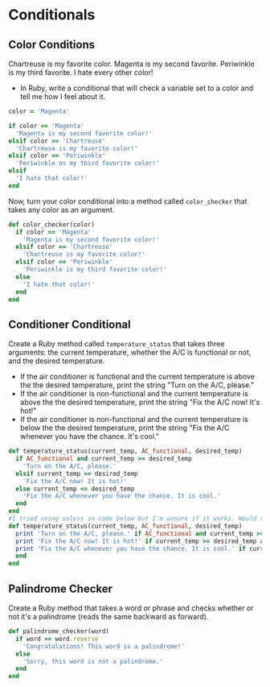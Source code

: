 # Conditionals

## Color Conditions

Chartreuse is my favorite color. Magenta is my second favorite. Periwinkle is my third favorite. I hate every other color!
* In Ruby, write a conditional that will check a variable set to a color and tell me how I feel about it.

```ruby
color = 'Magenta'

if color == 'Magenta'
  'Magenta is my second favorite color!'
elsif color == 'Chartreuse'
  'Chartreuse is my favorite color!'
elsif color == 'Periwinkle'
  'Periwinkle os my third favorite color!'
elsif
  'I hate that color!'
end
```

Now, turn your color conditional into a method called `color_checker` that takes any color as an argument.

```ruby
def color_checker(color)
  if color == 'Magenta'
    'Magenta is my second favorite color!'
  elsif color == 'Chartreuse'
    'Chartreuse is my favorite color!'
  elsif color == 'Periwinkle'
    'Periwinkle is my third favorite color!'
  else
    'I hate that color!'
  end
end
```

## Conditioner Conditional
Create a Ruby method called `temperature_status` that takes three arguments: the current temperature, whether the A/C is functional or not, and the desired temperature.

  - If the air conditioner is functional and the current temperature is above the the desired temperature, print the string "Turn on the A/C, please."
  - If the air conditioner is non-functional and the current temperature is above the the desired temperature, print the string "Fix the A/C now!  It's hot!"
  - If the air conditioner is non-functional and the current temperature is below the the desired temperature, print the string "Fix the A/C whenever you have the chance. It's cool."

```ruby
def temperature_status(current_temp, AC_functional, desired_temp)
  if AC_functional and current_temp >= desired_temp
    'Turn on the A/C, please.'
  elsif current_temp >= desired_temp
    'Fix the A/C now! It is hot!'
  else current_temp <= desired_temp
    'Fix the A/C whenever you have the chance. It is cool.'
  end
end
#I tried using unless in code below but I'm unsure if it works. Would this work?
def temperature_status(current_temp, AC_functional, desired_temp)
  print 'Turn on the A/C, please.' if AC_functional and current_temp >= desired_temp
  print 'Fix the A/C now! It is hot!' if current_temp >= desired_temp and unless AC_functional
  print 'Fix the A/C whenever you have the chance. It is cool.' if current_temp <= desired_temp and unless AC_functional
  end
end
```

## Palindrome Checker

Create a Ruby method that takes a word or phrase and checks whether or not it's a palindrome (reads the same backward as forward).

```ruby
def palindrome_checker(word)
  if word == word.reverse
    'Congratulations! This word is a palindrome!'
  else
    'Sorry, this word is not a palindrome.'
  end
end
```
